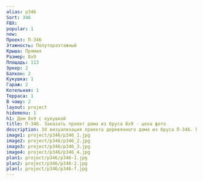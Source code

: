 ```yaml
---
alias: p346
Sort: 346
FBX: 
popular: 1
new: 
Проект: П-346
Этажность: Полутораэтажный
Крыша: Прямая
Размер: 8х9
Площадь: 113
Эркер: 2
Балкон: 2
Кукушка: 1
Гараж: 2
Котельная: 1
Терраса: 1
В чашу: 2
layout: project
hidemenu: 1
h1: Дом 8х9 с кукушкой
title: П-346. Заказать проект дома из бруса 8х9 - цена фото
description: 3d визуализация проекта деревянного дома из бруса П-346. Площадь 113 м2, размер 8х9. Вы можете внести любые изменения в проект.
image1: project/p346/p346_1.jpg
image2: project/p346/p346_2.jpg
image3: project/p346/p346_3.jpg
image4: project/p346/p346_4.jpg
plan1: project/p346/p346-1.jpg
plan2: project/p346/p346-2.jpg
planl: project/p346/p346-f.jpg
---
```

